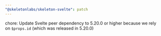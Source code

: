 ```yaml
---
"@skeletonlabs/skeleton-svelte": patch
---
```


chore: Update Svelte peer dependency to 5.20.0 or higher because we rely on `$props.id` (which was released in 5.20.0)
  